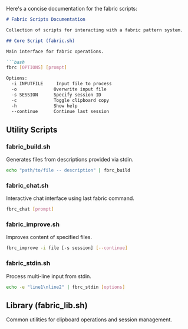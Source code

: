 Here's a concise documentation for the fabric scripts:

```markdown
# Fabric Scripts Documentation

Collection of scripts for interacting with a fabric pattern system.

## Core Script (fabric.sh)

Main interface for fabric operations.

```bash
fbrc [OPTIONS] [prompt]

Options:
  -i INPUTFILE     Input file to process
  -o              Overwrite input file
  -s SESSION      Specify session ID
  -c              Toggle clipboard copy
  -h              Show help
  --continue      Continue last session
```

## Utility Scripts

### fabric_build.sh
Generates files from descriptions provided via stdin.
```bash
echo "path/to/file -- description" | fbrc_build
```

### fabric_chat.sh
Interactive chat interface using last fabric command.
```bash
fbrc_chat [prompt]
```

### fabric_improve.sh
Improves content of specified files.
```bash
fbrc_improve -i file [-s session] [--continue]
```

### fabric_stdin.sh
Process multi-line input from stdin.
```bash
echo -e "line1\nline2" | fbrc_stdin [options]
```

## Library (fabric_lib.sh)
Common utilities for clipboard operations and session management.
```
```

